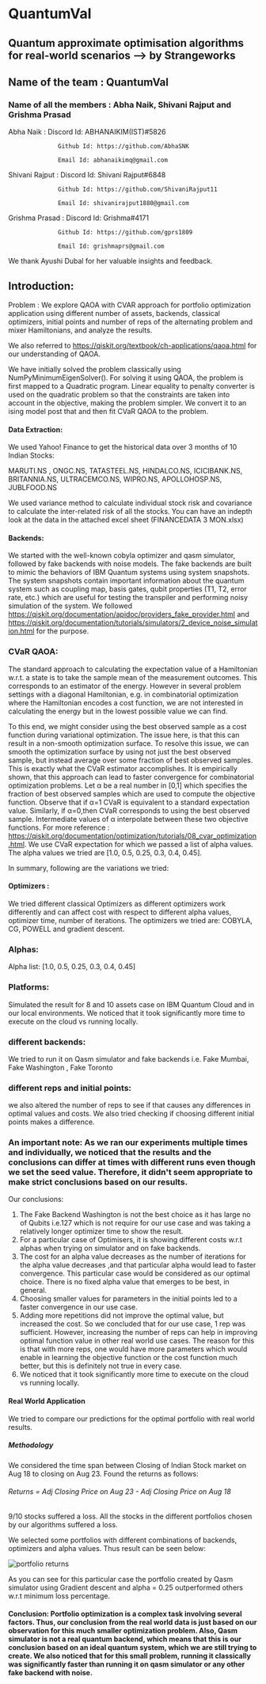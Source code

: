 # QuantumVal


## Quantum approximate optimisation algorithms for real-world scenarios --> by Strangeworks

## Name of the team : QuantumVal
 
 
### Name of all the members : Abha Naik, Shivani  Rajput and Grishma Prasad


Abha Naik :
                  Discord Id: ABHANAIKIM(IST)#5826
                  
                  Github Id: https://github.com/AbhaSNK
                    
                  Email Id: abhanaikimq@gmail.com


Shivani Rajput :
                  Discord Id: Shivani Rajput#6848
                  
                  Github Id: https://github.com/ShivaniRajput11
                    
                  Email Id: shivanirajput1880@gmail.com


Grishma Prasad :  Discord Id: Grishma#4171
                     
                  Github Id: https://github.com/gprs1809
                   
                  Email Id: grishmaprs@gmail.com


We thank Ayushi Dubal for her valuable insights and feedback.


## Introduction:

Problem : We explore QAOA with CVAR approach for portfolio optimization application using different number of assets, backends, classical optimizers, initial points and number of reps of the alternating problem and mixer Hamiltonians, and analyze the results.

We also referred to https://qiskit.org/textbook/ch-applications/qaoa.html for our understanding of QAOA. 

We have initially solved the problem classically using NumPyMinimumEigenSolver(). For solving it using QAOA, the problem is first mapped to a Quadratic program. Linear equality to penalty converter is used on the quadratic problem so that the constraints are taken into account in the objective, making the problem simpler. We convert it to an ising model post that and then fit CVaR QAOA to the problem. 


#### Data Extraction: 

We used Yahoo! Finance to get the historical data over 3 months of 10 Indian Stocks: 


MARUTI.NS , ONGC.NS, TATASTEEL.NS, HINDALCO.NS, ICICIBANK.NS, BRITANNIA.NS, ULTRACEMCO.NS, WIPRO.NS, APOLLOHOSP.NS, JUBLFOOD.NS


We used variance method to calculate individual stock risk and covariance to calculate the inter-related risk of all the stocks.
You can have an indepth look at the data in the attached excel sheet (FINANCEDATA 3 MON.xlsx)


#### Backends:
We started with the well-known cobyla optimizer and qasm simulator, followed by fake backends with noise models. The fake backends are built to mimic the behaviors of IBM Quantum systems using system snapshots. The system snapshots contain important information about the quantum system such as coupling map, basis gates, qubit properties (T1, T2, error rate, etc.) which are useful for testing the transpiler and performing noisy simulation of the system. We followed https://qiskit.org/documentation/apidoc/providers_fake_provider.html and https://qiskit.org/documentation/tutorials/simulators/2_device_noise_simulation.html for the purpose. 


### CVaR QAOA: 
The standard approach to calculating the expectation value of a Hamiltonian w.r.t. a state is to take the sample mean of the measurement outcomes. This corresponds to an estimator of the energy. However in several problem settings with a diagonal Hamiltonian, e.g. in combinatorial optimization where the Hamiltonian encodes a cost function, we are not interested in calculating the energy but in the lowest possible value we can find.

To this end, we might consider using the best observed sample as a cost function during variational optimization. The issue here, is that this can result in a non-smooth optimization surface. To resolve this issue, we can smooth the optimization surface by using not just the best observed sample, but instead average over some fraction of best observed samples. This is exactly what the CVaR estimator accomplishes. 
It is empirically shown, that this approach can lead to faster convergence for combinatorial optimization problems.
Let α be a real number in [0,1] which specifies the fraction of best observed samples which are used to compute the objective function. Observe that if α=1 CVaR is equivalent to a standard expectation value. Similarly, if α=0,then CVaR corresponds to using the best observed sample. Intermediate values of α interpolate between these two objective functions. For more reference : https://qiskit.org/documentation/optimization/tutorials/08_cvar_optimization.html. We use CVaR expectation for which we passed a list of alpha values. The alpha values we tried are [1.0, 0.5, 0.25, 0.3, 0.4, 0.45].

In summary, following are the variations we tried:
#### Optimizers :
We tried different classical Optimizers as different optimizers work differently and can affect cost with respect to different alpha values, optimizer time, number of iterations. The optimizers we tried are: COBYLA, CG, POWELL and gradient descent. 

### Alphas:
Alpha list: [1.0, 0.5, 0.25, 0.3, 0.4, 0.45]

### Platforms:
Simulated the result for 8 and 10 assets case on IBM Quantum Cloud and in our local environments. We noticed that it took significantly more time to execute on the cloud vs running locally. 

### different backends:
We tried to run it on Qasm simulator and fake backends i.e. Fake Mumbai, Fake Washington , Fake Toronto 

### different reps and initial points:
we also altered the number of reps to see if that causes any differences in optimal values and costs. We also tried checking if choosing different initial points makes a difference. 


### An important note: As we ran our experiments multiple times and individually, we noticed that the results and the conclusions can differ at times with different runs even though we set the seed value. Therefore, it didn't seem appropriate to make strict conclusions based on our results.


Our conclusions:

1. The Fake Backend Washington is not the best choice as it has large no of Qubits i.e.127 which is not require for our use case and was taking a relatively longer optimizer time to show the result.
2. For a particular case of Optimisers, it is showing different costs w.r.t alphas when trying on simulator and on fake backends. 
3. The cost for an alpha value decreases as the number of iterations for the alpha value decreases ,and that particular alpha would lead to faster convergence. This particular case would be considered as our optimal choice. There is no fixed alpha value that emerges to be best, in general.
4. Choosing smaller values for parameters in the initial points led to a faster convergence in our use case.
5. Adding more repetitions did not improve the optimal value, but increased the cost. So we concluded that for our use case, 1 rep was sufficient. However, increasing the number of reps can help in improving optimal function value in other real world use cases. The reason for this is that with more reps, one would have more parameters which would enable in learning the objective function or the cost function much better, but this is definitely not true in every case. 
6. We noticed that it took significantly more time to execute on the cloud vs running locally. 


#### Real World Application
We tried to compare our predictions for the optimal portfolio with real world results.
##### Methodology
We considered the time span between Closing of Indian Stock market on Aug 18 to closing on Aug 23. Found the returns as follows:


######  Returns = Adj Closing Price on Aug 23 - Adj Closing Price on Aug 18


9/10 stocks suffered a loss. All the stocks in the different portfolios chosen by our algorithms suffered a loss.

We selected some portfolios with different combinations of backends, optimizers and alpha values. Thus result can be seen below:

![portfolio returns](https://user-images.githubusercontent.com/94033568/186265528-4b7437ef-03d8-4ac3-af5f-8888060484b4.png)

As you can see for this particular case the portfolio created by Qasm simulator using Gradient descent and alpha = 0.25 outperformed others w.r.t minimum loss percentage.

#### Conclusion: Portfolio optimization is a complex task involving several factors. Thus, our conclusion from the real world data is just based on our observation for this much smaller optimization problem. Also, Qasm simulator is not a real quantum backend, which means that this is our conclusion based on an ideal quantum system, which we are still trying to create. We also noticed that for this small problem, running it classically was significantly faster than running it on qasm simulator or any other fake backend with noise. 
